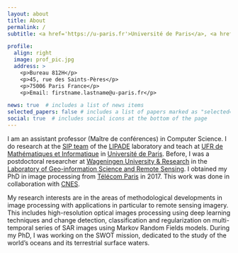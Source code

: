 ```yaml
---
layout: about
title: About
permalink: /
subtitle: <a href='https://u-paris.fr'>Université de Paris</a>, <a href='http://lipade.mi.parisdescartes.fr'>LIPADE</a> laboratory, <a href='http://w3.mi.parisdescartes.fr/sip-lab/'>SIP</a> team.

profile:
  align: right
  image: prof_pic.jpg
  address: >
    <p>Bureau 812H</p>
    <p>45, rue des Saints-Pères</p>
    <p>75006 Paris France</p>
    <p>Email: firstname.lastname@u-paris.fr</p>

news: true  # includes a list of news items
selected_papers: false # includes a list of papers marked as "selected={true}"
social: true  # includes social icons at the bottom of the page
---
```


I am an assistant professor (Maître de conférences) in Computer Science. I do research at the [SIP team](http://w3.mi.parisdescartes.fr/sip-lab/) of the [LIPADE](http://lipade.mi.parisdescartes.fr) laboratory and teach at <a href="https://math-info.u-paris.fr">UFR de Mathématiques et Informatique</a> in [Université de Paris](https://u-paris.fr). Before, I was a postdoctoral researcher at [Wageningen University & Research](https://www.wur.nl) in the [Laboratory of Geo-information Science and Remote Sensing](https://www.wur.nl/en/Research-Results/Chair-groups/Environmental-Sciences/Laboratory-of-Geo-information-Science-and-Remote-Sensing.htm). I obtained my PhD in image processing from [Télécom Paris](https://www.telecom-paris.fr) in 2017. This work was done in collaboration with [CNES](https://www.cnes.fr).

My research interests are in the areas of methodological developments in image processing with applications in particular to remote sensing imagery. This includes high-resolution optical images processing using deep learning techniques and change detection, classification and regularization on multi-temporal series of SAR images using Markov Random Fields models. During my PhD, I was working on the SWOT mission, dedicated to the study of the world’s oceans and its terrestrial surface waters.
